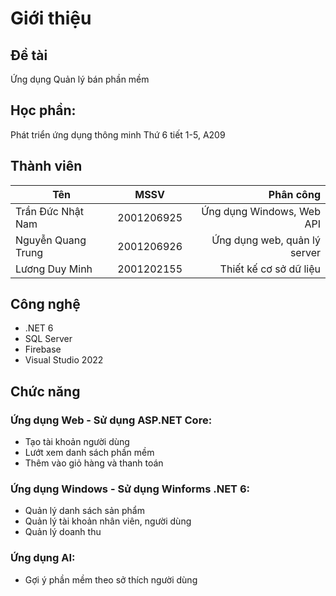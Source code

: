 # Giới thiệu 

## Đề tài
Ứng dụng Quản lý bán phần mềm
## Học phần:
Phát triển ứng dụng thông minh
Thứ 6 tiết 1-5, A209
## Thành viên
| Tên | MSSV | Phân công |
| ------------- |:-------------:| -----:|
| Trần Đức Nhật Nam | 2001206925 | Ứng dụng Windows, Web API |
| Nguyễn Quang Trung | 2001206926 | Ứng dụng web, quản lý server |
| Lương Duy Minh | 2001202155 | Thiết kế cơ sở dữ liệu |

## Công nghệ
- .NET 6
- SQL Server
- Firebase
- Visual Studio 2022

## Chức năng
### Ứng dụng Web - Sử dụng ASP.NET Core:
  + Tạo tài khoản người dùng
  + Lướt xem danh sách phần mềm
  + Thêm vào giỏ hàng và thanh toán
### Ứng dụng Windows - Sử dụng Winforms .NET 6:
  + Quản lý danh sách sản phẩm
  + Quản lý tài khoản nhân viên, người dùng
  + Quản lý doanh thu
### Ứng dụng AI:
  + Gợi ý phần mềm theo sở thích người dùng


